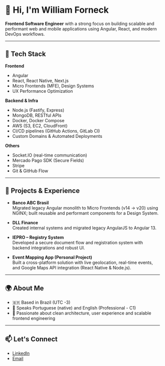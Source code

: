 # 👋 Hi, I'm William Forneck

**Frontend Software Engineer** with a strong focus on building scalable and performant web and mobile applications using Angular, React, and modern DevOps workflows.

---

## 🧠 Tech Stack

**Frontend**
- Angular
- React, React Native, Next.js
- Micro Frontends (MFE), Design Systems
- UX Performance Optimization

**Backend & Infra**
- Node.js (Fastify, Express)
- MongoDB, RESTful APIs
- Docker, Docker Compose
- AWS (S3, EC2, CloudFront)
- CI/CD pipelines (GitHub Actions, GitLab CI)
- Custom Domains & Automated Deployments

**Others**
- Socket.IO (real-time communication)
- Mercado Pago SDK (Secure Fields)
- Stripe
- Git & GitHub Flow

---

## 🏢 Projects & Experience

- **Banco ABC Brasil**  
  Migrated legacy Angular monolith to Micro Frontends (v14 → v20) using NGINX; built reusable and performant components for a Design System.

- **DLL Finance**  
  Created internal systems and migrated legacy AngularJS to Angular 13.

- **IEPRO – Registry System**  
  Developed a secure document flow and registration system with backend integrations and robust UI.

- **Event Mapping App (Personal Project)**  
  Built a cross-platform solution with live geolocation, real-time events, and Google Maps API integration (React Native & Node.js).

---

## 🌍 About Me

- 🇧🇷 Based in Brazil (UTC -3)
- 💬 Speaks Portuguese (native) and English (Professional - C1)
- 🧩 Passionate about clean architecture, user experience and scalable frontend engineering

---

## 📫 Let's Connect

- [LinkedIn](https://linkedin.com/in/william-forneck)
- [Email](mailto:williamforneck@email.com)

